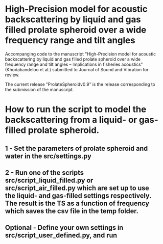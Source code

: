 # High-Precision model for acoustic backscattering by liquid and gas filled prolate spheroid over a wide frequency range and tilt angles

Accompanging code to the manuscript "High-Precision model for acoustic backscattering by liquid and gas filled prolate spheroid over a wide frequency range and tilt angles – Implications in fisheries acoustics" (Khodabandeloo et al.) 
submitted to Journal of Sound and Vibration for review.

The current release "ProlateSpheroidv0.9" is the release corresponding to the submission of the manuscript.

# How to run the script to model the backscattering from a liquid- or gas-filled prolate spheroid. 

## 1 - Set the parameters of prolate spheroid and water in the src/settings.py

## 2 - Run one of the scripts src/script_liquid_filled.py or src/script_air_filled.py which are set up to use the liquid- and  gas-filled settings respectively. The result is the TS as a function of frequency which saves the csv file in the temp folder.

## Optional - Define your own settings in src/script_user_defined.py, and run 

